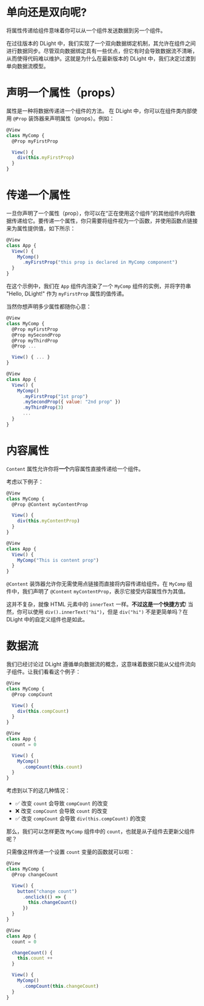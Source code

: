 # 单向还是双向呢?

将属性传递给组件意味着你可以从一个组件发送数据到另一个组件。

在过往版本的 DLight 中，我们实现了一个双向数据绑定机制，其允许在组件之间进行数据同步。尽管双向数据绑定具有一些优点，但它有时会导致数据流不清晰，从而使得代码难以维护。这就是为什么在最新版本的 DLight 中，我们决定过渡到单向数据流模型。

# 声明一个属性（props）

属性是一种将数据传递进一个组件的方法。 在 DLight 中，你可以在组件类内部使用 `@Prop` 装饰器来声明属性（props）。例如：

```js
@View
class MyComp {
  @Prop myFirstProp

  View() {
    div(this.myFirstProp)
  }
}
```

# 传递一个属性

一旦你声明了一个属性（prop），你可以在“正在使用这个组件”的其他组件内将数据传递给它。要传递一个属性，你只需要将组件视为一个函数，并使用函数点链接来为属性提供值，如下所示：

```js
@View
class App {
  View() {
    MyComp()
      .myFirstProp("this prop is declared in MyComp component")
  }
}
```

在这个示例中，我们在 `App` 组件内渲染了一个 `MyComp` 组件的实例，并将字符串 "Hello, DLight!" 作为 `myFirstProp` 属性的值传递。

当然你想声明多少属性都随你心意：

```js
@View
class MyComp {
  @Prop myFirstProp
  @Prop mySecondProp
  @Prop myThirdProp
  @Prop ...

  View() { ... }
}

@View
class App {
  View() {
    MyComp()
      .myFirstProp("1st prop")
      .mySecondProp({ value: "2nd prop" })
      .myThirdProp(3)
      ...
  }
}
```

# 内容属性

`Content` 属性允许你将**一个**内容属性直接传递给一个组件。

考虑以下例子：

```javascript
@View
class MyComp {
  @Prop @Content myContentProp

  View() {
    div(this.myContentProp)
  }
}

@View 
class App {
  View() {
    MyComp("This is content prop")
  }
}
```

`@Content` 装饰器允许你无需使用点链接而直接将内容传递给组件。在 `MyComp` 组件中，我们声明了 `@Content` `myContentProp`，表示它接受内容属性作为其值。

这并不复杂，就像 HTML 元素中的 `innerText` 一样。**不过这是一个快捷方式**! 当然，你可以使用 `div().innerText("hi")`，但是 `div("hi")` 不是更简单吗？在 DLight 中的自定义组件也是如此。

# 数据流

我们已经讨论过 DLight 遵循单向数据流的概念，这意味着数据只能从父组件流向子组件。让我们看看这个例子：

```js
@View
class MyComp {
  @Prop compCount

  View() {
    div(this.compCount)
  }
}

@View
class App {
  count = 0

  View() {
    MyComp()
      .compCount(this.count)
  }
}
```

考虑到以下的这几种情况：

* ✅ 改变 `count` 会导致 `compCount` 的改变
* ❌ 改变 `compCount` 会导致 `count` 的改变
* ✅ 改变 `compCount` 会导致 `div(this.compCount)` 的改变

那么，我们可以怎样更改 `MyComp` 组件中的 `count`，也就是从子组件去更新父组件呢？

只需像这样传递一个设置 `count` 变量的函数就可以啦：

```js
@View
class MyComp {
  @Prop changeCount

  View() {
    button("change count")
      .onclick(() => {
        this.changeCount()
      })
  }
}

@View
class App {
  count = 0

  changeCount() {
    this.count ++
  }

  View() {
    MyComp()
      .compCount(this.changeCount)
  }
}
```
